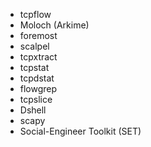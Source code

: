 - tcpflow
- Moloch (Arkime)
- foremost
- scalpel
- tcpxtract
- tcpstat
- tcpdstat
- flowgrep
- tcpslice
- Dshell
- scapy
- Social-Engineer Toolkit (SET)

